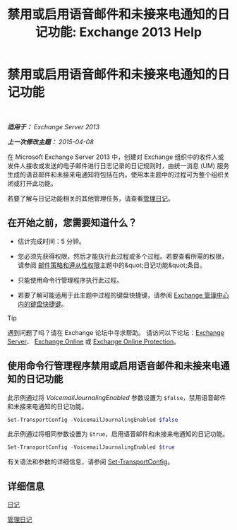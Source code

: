 ﻿---
title: '禁用或启用语音邮件和未接来电通知的日记功能: Exchange 2013 Help'
TOCTitle: 禁用或启用语音邮件和未接来电通知的日记功能
ms:assetid: 5164a92e-69e6-4339-b80c-0cfbf0dc0198
ms:mtpsurl: https://technet.microsoft.com/zh-cn/library/Bb201690(v=EXCHG.150)
ms:contentKeyID: 50490546
ms.date: 05/21/2018
mtps_version: v=EXCHG.150
ms.translationtype: MT
---

# 禁用或启用语音邮件和未接来电通知的日记功能

 

_**适用于：** Exchange Server 2013_

_**上一次修改主题：** 2015-04-08_

在 Microsoft Exchange Server 2013 中，创建对 Exchange 组织中的收件人或发件人接收或发送的电子邮件进行日志记录的日记规则时，由统一消息 (UM) 服务生成的语音邮件和未接来电通知将包括在内。使用本主题中的过程可为整个组织关闭或打开此功能。

若要了解与日记功能相关的其他管理任务，请查看[管理日记](https://technet.microsoft.com/zh-cn/library/jj651670(v=exchg.150))。

## 在开始之前，您需要知道什么？

  - 估计完成时间：5 分钟。

  - 您必须先获得权限，然后才能执行此过程或多个过程。若要查看所需的权限，请参阅 [邮件策略和遵从性权限](messaging-policy-and-compliance-permissions-exchange-2013-help.md)主题中的\&quot;日记功能\&quot;条目。

  - 只能使用命令行管理程序执行此过程。

  - 若要了解可能适用于此主题中过程的键盘快捷键，请参阅 [Exchange 管理中心内的键盘快捷键](keyboard-shortcuts-in-the-exchange-admin-center-exchange-online-protection-help.md)。

> [!TIP]  
> 遇到问题了吗？请在 Exchange 论坛中寻求帮助。 请访问以下论坛：<a href="https://go.microsoft.com/fwlink/p/?linkid=60612">Exchange Server</a>、 <a href="https://go.microsoft.com/fwlink/p/?linkid=267542">Exchange Online</a> 或 <a href="https://go.microsoft.com/fwlink/p/?linkid=285351">Exchange Online Protection</a>。


## 使用命令行管理程序禁用或启用语音邮件和未接来电通知的日记功能

此示例通过将 *VoicemailJournalingEnabled* 参数设置为 `$false`，禁用语音邮件和未接来电通知的日记功能。

```powershell
Set-TransportConfig -VoicemailJournalingEnabled $false
```

此示例通过将相同参数设置为 `$true`，启用语音邮件和未接来电通知的日记功能。

```powershell
Set-TransportConfig -VoicemailJournalingEnabled $true
```

有关语法和参数的详细信息，请参阅 [Set-TransportConfig](https://technet.microsoft.com/zh-cn/library/bb124151\(v=exchg.150\))。

## 详细信息

[日记](journaling-exchange-2013-help.md)

[管理日记](https://technet.microsoft.com/zh-cn/library/jj651670(v=exchg.150))

